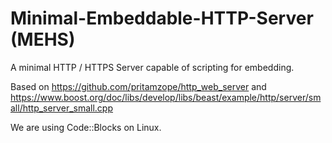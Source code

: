 # Minimal-Embeddable-HTTP-Server (MEHS)
A minimal HTTP / HTTPS Server capable of scripting for embedding. 

Based on https://github.com/pritamzope/http_web_server and https://www.boost.org/doc/libs/develop/libs/beast/example/http/server/small/http_server_small.cpp

We are using Code::Blocks on Linux.
